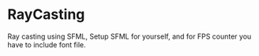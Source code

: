 # RayCasting
Ray casting using SFML,
Setup SFML for yourself, and for FPS counter you have to include font file.
